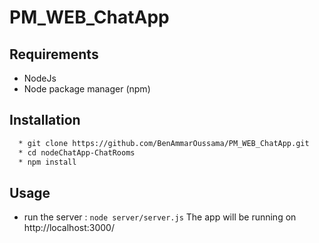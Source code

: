 # PM_WEB_ChatApp


## Requirements

  * NodeJs
  * Node package manager (npm)
  
  
## Installation
```bash
  * git clone https://github.com/BenAmmarOussama/PM_WEB_ChatApp.git
  * cd nodeChatApp-ChatRooms
  * npm install
```

## Usage

  * run the server : ``` node server/server.js ``` 
    The app will be running on http://localhost:3000/
